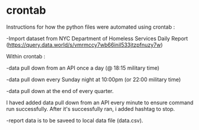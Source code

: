 # crontab

Instructions for how the python files were automated using crontab :

-Import dataset from NYC Department of Homeless Services Daily Report (https://query.data.world/s/vmrmccy7wb66inil533jtzpfnuzy7w)


Within crontab : 

-data pull down from an API once a day (@ 18:15 military time) 

-data pull down every Sunday night at 10:00pm (or 22:00 military time)

-data pull down at the end of every quarter.

I haved added data pull down from an API every minute to ensure command run successfully. 
After it's successfully ran, i added hashtag to stop.

-report data is to be saveed to local data file (data.csv).
